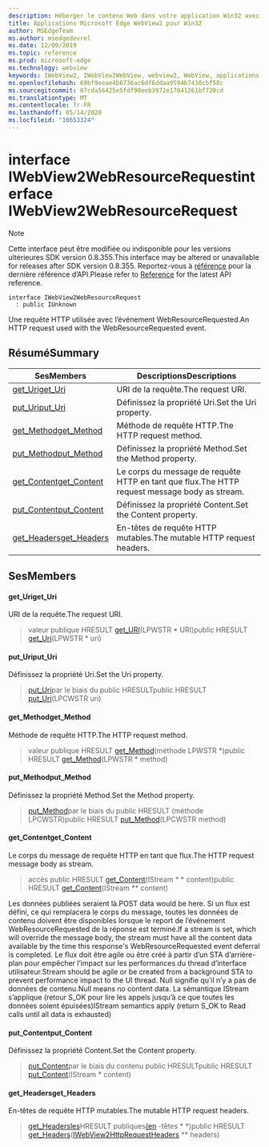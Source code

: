 ```yaml
---
description: Héberger le contenu Web dans votre application Win32 avec le contrôle Microsoft Edge WebView2
title: Applications Microsoft Edge WebView2 pour Win32
author: MSEdgeTeam
ms.author: msedgedevrel
ms.date: 12/09/2019
ms.topic: reference
ms.prod: microsoft-edge
ms.technology: webview
keywords: IWebView2, IWebView2WebView, webview2, WebView, applications Win32, Win32, Edge
ms.openlocfilehash: 69bf9eeae4b6736ac6df6ddaa9594b7438cbf58c
ms.sourcegitcommit: 07cda56425e5fdf90eeb3972e17041261bf720cd
ms.translationtype: MT
ms.contentlocale: fr-FR
ms.lasthandoff: 05/14/2020
ms.locfileid: "10653324"
---
```

# <span data-ttu-id="d9922-104">interface IWebView2WebResourceRequest</span><span class="sxs-lookup"><span data-stu-id="d9922-104">interface IWebView2WebResourceRequest</span></span> 

> [!NOTE]
> <span data-ttu-id="d9922-105">Cette interface peut être modifiée ou indisponible pour les versions ultérieures SDK version 0.8.355.</span><span class="sxs-lookup"><span data-stu-id="d9922-105">This interface may be altered or unavailable for releases after SDK version 0.8.355.</span></span> <span data-ttu-id="d9922-106">Reportez-vous à [référence](../../../webview2-api-reference.md) pour la dernière référence d’API.</span><span class="sxs-lookup"><span data-stu-id="d9922-106">Please refer to [Reference](../../../webview2-api-reference.md) for the latest API reference.</span></span>

```
interface IWebView2WebResourceRequest
  : public IUnknown
```

<span data-ttu-id="d9922-107">Une requête HTTP utilisée avec l’événement WebResourceRequested.</span><span class="sxs-lookup"><span data-stu-id="d9922-107">An HTTP request used with the WebResourceRequested event.</span></span>

## <span data-ttu-id="d9922-108">Résumé</span><span class="sxs-lookup"><span data-stu-id="d9922-108">Summary</span></span>

 <span data-ttu-id="d9922-109">Ses</span><span class="sxs-lookup"><span data-stu-id="d9922-109">Members</span></span>                        | <span data-ttu-id="d9922-110">Descriptions</span><span class="sxs-lookup"><span data-stu-id="d9922-110">Descriptions</span></span>
--------------------------------|---------------------------------------------
[<span data-ttu-id="d9922-111">get_Uri</span><span class="sxs-lookup"><span data-stu-id="d9922-111">get_Uri</span></span>](#get_uri) | <span data-ttu-id="d9922-112">URI de la requête.</span><span class="sxs-lookup"><span data-stu-id="d9922-112">The request URI.</span></span>
[<span data-ttu-id="d9922-113">put_Uri</span><span class="sxs-lookup"><span data-stu-id="d9922-113">put_Uri</span></span>](#put_uri) | <span data-ttu-id="d9922-114">Définissez la propriété Uri.</span><span class="sxs-lookup"><span data-stu-id="d9922-114">Set the Uri property.</span></span>
[<span data-ttu-id="d9922-115">get_Method</span><span class="sxs-lookup"><span data-stu-id="d9922-115">get_Method</span></span>](#get_method) | <span data-ttu-id="d9922-116">Méthode de requête HTTP.</span><span class="sxs-lookup"><span data-stu-id="d9922-116">The HTTP request method.</span></span>
[<span data-ttu-id="d9922-117">put_Method</span><span class="sxs-lookup"><span data-stu-id="d9922-117">put_Method</span></span>](#put_method) | <span data-ttu-id="d9922-118">Définissez la propriété Method.</span><span class="sxs-lookup"><span data-stu-id="d9922-118">Set the Method property.</span></span>
[<span data-ttu-id="d9922-119">get_Content</span><span class="sxs-lookup"><span data-stu-id="d9922-119">get_Content</span></span>](#get_content) | <span data-ttu-id="d9922-120">Le corps du message de requête HTTP en tant que flux.</span><span class="sxs-lookup"><span data-stu-id="d9922-120">The HTTP request message body as stream.</span></span>
[<span data-ttu-id="d9922-121">put_Content</span><span class="sxs-lookup"><span data-stu-id="d9922-121">put_Content</span></span>](#put_content) | <span data-ttu-id="d9922-122">Définissez la propriété Content.</span><span class="sxs-lookup"><span data-stu-id="d9922-122">Set the Content property.</span></span>
[<span data-ttu-id="d9922-123">get_Headers</span><span class="sxs-lookup"><span data-stu-id="d9922-123">get_Headers</span></span>](#get_headers) | <span data-ttu-id="d9922-124">En-têtes de requête HTTP mutables.</span><span class="sxs-lookup"><span data-stu-id="d9922-124">The mutable HTTP request headers.</span></span>

## <span data-ttu-id="d9922-125">Ses</span><span class="sxs-lookup"><span data-stu-id="d9922-125">Members</span></span>

#### <span data-ttu-id="d9922-126">get_Uri</span><span class="sxs-lookup"><span data-stu-id="d9922-126">get_Uri</span></span> 

<span data-ttu-id="d9922-127">URI de la requête.</span><span class="sxs-lookup"><span data-stu-id="d9922-127">The request URI.</span></span>

> <span data-ttu-id="d9922-128">valeur publique HRESULT [get_URI](#get_uri)(LPWSTR \* URI)</span><span class="sxs-lookup"><span data-stu-id="d9922-128">public HRESULT [get_Uri](#get_uri)(LPWSTR \* uri)</span></span>

#### <span data-ttu-id="d9922-129">put_Uri</span><span class="sxs-lookup"><span data-stu-id="d9922-129">put_Uri</span></span> 

<span data-ttu-id="d9922-130">Définissez la propriété Uri.</span><span class="sxs-lookup"><span data-stu-id="d9922-130">Set the Uri property.</span></span>

> <span data-ttu-id="d9922-131">[put_Uri](#put_uri)par le biais du public HRESULT</span><span class="sxs-lookup"><span data-stu-id="d9922-131">public HRESULT [put_Uri](#put_uri)(LPCWSTR uri)</span></span>

#### <span data-ttu-id="d9922-132">get_Method</span><span class="sxs-lookup"><span data-stu-id="d9922-132">get_Method</span></span> 

<span data-ttu-id="d9922-133">Méthode de requête HTTP.</span><span class="sxs-lookup"><span data-stu-id="d9922-133">The HTTP request method.</span></span>

> <span data-ttu-id="d9922-134">valeur publique HRESULT [get_Method](#get_method)(méthode LPWSTR \*)</span><span class="sxs-lookup"><span data-stu-id="d9922-134">public HRESULT [get_Method](#get_method)(LPWSTR \* method)</span></span>

#### <span data-ttu-id="d9922-135">put_Method</span><span class="sxs-lookup"><span data-stu-id="d9922-135">put_Method</span></span> 

<span data-ttu-id="d9922-136">Définissez la propriété Method.</span><span class="sxs-lookup"><span data-stu-id="d9922-136">Set the Method property.</span></span>

> <span data-ttu-id="d9922-137">[put_Method](#put_method)par le biais du public HRESULT (méthode LPCWSTR)</span><span class="sxs-lookup"><span data-stu-id="d9922-137">public HRESULT [put_Method](#put_method)(LPCWSTR method)</span></span>

#### <span data-ttu-id="d9922-138">get_Content</span><span class="sxs-lookup"><span data-stu-id="d9922-138">get_Content</span></span> 

<span data-ttu-id="d9922-139">Le corps du message de requête HTTP en tant que flux.</span><span class="sxs-lookup"><span data-stu-id="d9922-139">The HTTP request message body as stream.</span></span>

> <span data-ttu-id="d9922-140">accès public HRESULT [get_Content](#get_content)(IStream \* \* content)</span><span class="sxs-lookup"><span data-stu-id="d9922-140">public HRESULT [get_Content](#get_content)(IStream \*\* content)</span></span>

<span data-ttu-id="d9922-141">Les données publiées seraient là.</span><span class="sxs-lookup"><span data-stu-id="d9922-141">POST data would be here.</span></span> <span data-ttu-id="d9922-142">Si un flux est défini, ce qui remplacera le corps du message, toutes les données de contenu doivent être disponibles lorsque le report de l’événement WebResourceRequested de la réponse est terminé.</span><span class="sxs-lookup"><span data-stu-id="d9922-142">If a stream is set, which will override the message body, the stream must have all the content data available by the time this response's WebResourceRequested event deferral is completed.</span></span> <span data-ttu-id="d9922-143">Le flux doit être agile ou être créé à partir d’un STA d’arrière-plan pour empêcher l’impact sur les performances du thread d’interface utilisateur.</span><span class="sxs-lookup"><span data-stu-id="d9922-143">Stream should be agile or be created from a background STA to prevent performance impact to the UI thread.</span></span> <span data-ttu-id="d9922-144">Null signifie qu’il n’y a pas de données de contenu.</span><span class="sxs-lookup"><span data-stu-id="d9922-144">Null means no content data.</span></span> <span data-ttu-id="d9922-145">La sémantique IStream s’applique (retour S_OK pour lire les appels jusqu’à ce que toutes les données soient épuisées)</span><span class="sxs-lookup"><span data-stu-id="d9922-145">IStream semantics apply (return S_OK to Read calls until all data is exhausted)</span></span>

#### <span data-ttu-id="d9922-146">put_Content</span><span class="sxs-lookup"><span data-stu-id="d9922-146">put_Content</span></span> 

<span data-ttu-id="d9922-147">Définissez la propriété Content.</span><span class="sxs-lookup"><span data-stu-id="d9922-147">Set the Content property.</span></span>

> <span data-ttu-id="d9922-148">[put_Content](#put_content)par le biais du contenu public HRESULT</span><span class="sxs-lookup"><span data-stu-id="d9922-148">public HRESULT [put_Content](#put_content)(IStream \* content)</span></span>

#### <span data-ttu-id="d9922-149">get_Headers</span><span class="sxs-lookup"><span data-stu-id="d9922-149">get_Headers</span></span> 

<span data-ttu-id="d9922-150">En-têtes de requête HTTP mutables.</span><span class="sxs-lookup"><span data-stu-id="d9922-150">The mutable HTTP request headers.</span></span>

> <span data-ttu-id="d9922-151">[get_Headersles](#get_headers)HRESULT publiques[(en](IWebView2HttpRequestHeaders.md) -têtes \* \*)</span><span class="sxs-lookup"><span data-stu-id="d9922-151">public HRESULT [get_Headers](#get_headers)([IWebView2HttpRequestHeaders](IWebView2HttpRequestHeaders.md) \*\* headers)</span></span>

